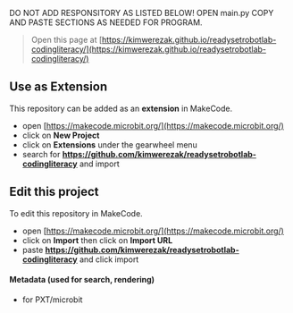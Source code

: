 DO NOT ADD RESPONSITORY AS LISTED BELOW!
OPEN main.py
COPY AND PASTE SECTIONS AS NEEDED FOR PROGRAM.


> Open this page at [https://kimwerezak.github.io/readysetrobotlab-codingliteracy/](https://kimwerezak.github.io/readysetrobotlab-codingliteracy/)

## Use as Extension

This repository can be added as an **extension** in MakeCode.

* open [https://makecode.microbit.org/](https://makecode.microbit.org/)
* click on **New Project**
* click on **Extensions** under the gearwheel menu
* search for **https://github.com/kimwerezak/readysetrobotlab-codingliteracy** and import

## Edit this project

To edit this repository in MakeCode.

* open [https://makecode.microbit.org/](https://makecode.microbit.org/)
* click on **Import** then click on **Import URL**
* paste **https://github.com/kimwerezak/readysetrobotlab-codingliteracy** and click import

#### Metadata (used for search, rendering)

* for PXT/microbit
<script src="https://makecode.com/gh-pages-embed.js"></script><script>makeCodeRender("{{ site.makecode.home_url }}", "{{ site.github.owner_name }}/{{ site.github.repository_name }}");</script>

